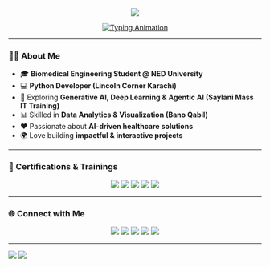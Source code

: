 <!-- Profile Header with Animation -->
<div align="center">
  <img src="https://capsule-render.vercel.app/api?type=waving&color=0:FAF9EE,100:EEEEEE&height=180&section=header&text=Syeda%20Ambreen%20Abid&fontSize=40&fontColor=3E0703&animation=twinkling&fontAlignY=35" />
</div>

<!-- Typing SVG -->
<p align="center">
  <a href="https://github.com/Syeda-Ambreen-Abid">
    <img src="https://readme-typing-svg.herokuapp.com?font=Roboto+Slab&weight=600&size=24&pause=600&color=014D4E&center=true&vCenter=true&width=650&lines=Biomedical+Engineer+%7C+Python+Developer;AI+Enthusiast+%7C+Agentic+AI+Learner;Generative+AI+%26+Deep+Learning+Explorer;Data+Analytics+%7C+Visualization" alt="Typing Animation">
  </a>
</p>

---

### 👩‍💻 About Me  
- 🎓 **Biomedical Engineering Student @ NED University**  
- 💻 **Python Developer (Lincoln Corner Karachi)**  
- 🧠 Exploring **Generative AI, Deep Learning & Agentic AI (Saylani Mass IT Training)**  
- 📊 Skilled in **Data Analytics & Visualization (Bano Qabil)**  
- ❤️ Passionate about **AI-driven healthcare solutions**  
- 🌍 Love building **impactful & interactive projects**  

---

### 📜 Certifications & Trainings  

<p align="center">
  <img src="https://img.shields.io/badge/Biomedical%20Engineering-NED%20University-000000?style=for-the-badge&logo=graduated&logoColor=FF0000" />
  <img src="https://img.shields.io/badge/Python%20Programming-Lincoln%20Corner%20Karachi-1E90FF?style=for-the-badge&logo=python&logoColor=FFFFFF" />
  <img src="https://img.shields.io/badge/Generative%20AI%20%26%20Deep%20Learning-Saylani%20Mass%20IT-FF0000?style=for-the-badge&logo=openai&logoColor=000000" />
  <img src="https://img.shields.io/badge/Agentic%20AI-Saylani%20Mass%20IT-000000?style=for-the-badge&logo=ai&logoColor=1E90FF" />
  <img src="https://img.shields.io/badge/Data%20Analytics-Bano%20Qabil-1E90FF?style=for-the-badge&logo=powerbi&logoColor=FFB900" />
</p>

---

### 🌐 Connect with Me  

<p align="center">
  <a href="mailto:your-email@gmail.com"><img src="https://img.shields.io/badge/-Email-000000?style=for-the-badge&logo=gmail&logoColor=FF0000"></a>
  <a href="https://www.linkedin.com/in/your-linkedin/"><img src="https://img.shields.io/badge/LinkedIn-000000?style=for-the-badge&logo=linkedin&logoColor=1E90FF"></a>
  <a href="https://www.facebook.com/your-profile"><img src="https://img.shields.io/badge/Facebook-000000?style=for-the-badge&logo=facebook&logoColor=1877F2"></a>
  <a href="https://fiverr.com/your-fiverr"><img src="https://img.shields.io/badge/Fiverr-000000?style=for-the-badge&logo=fiverr&logoColor=00FF85"></a>
  <a href="https://your-portfolio-link"><img src="https://img.shields.io/badge/Portfolio-000000?style=for-the-badge&logo=firefox&logoColor=FFB900"></a>
</p>

---

<!-- Footer -->
<img src="https://capsule-render.vercel.app/api?type=waving&color=0:EEEEEE,100:FAF9EE&height=120&section=footer" />

  <img src="https://capsule-render.vercel.app/api?type=waving&color=0:1E90FF,50:000000,100:FF0000&height=120&section=footer" />
</div>
